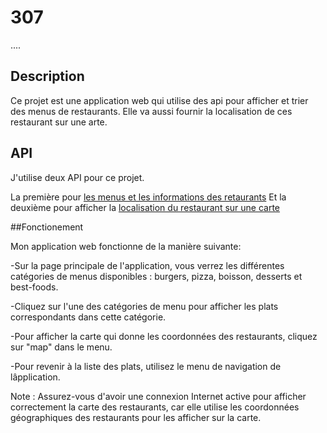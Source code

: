 # 307
....
## Description

Ce projet est une application web qui utilise des api pour 
afficher et trier des menus de restaurants. Elle va aussi fournir
la localisation de ces restaurant sur une arte.

## API

J'utilise deux API pour ce projet.

La première pour [les menus et les informations des retaurants](https://github.com/igdev116/free-food-menus-api)
Et la deuxième pour afficher la [localisation du restaurant sur une carte](https://www.openstreetmap.org/)

##Fonctionement

Mon application web fonctionne de la manière suivante:

-Sur la page principale de l'application, vous verrez les différentes catégories de menus disponibles : burgers, pizza, boisson, desserts et best-foods.

-Cliquez sur l'une des catégories de menu pour afficher les plats correspondants dans cette catégorie.

-Pour afficher la carte qui donne les coordonnées des restaurants, cliquez sur "map" dans le menu.

-Pour revenir à la liste des plats, utilisez le menu de navigation de lâpplication.

Note : Assurez-vous d'avoir une connexion Internet active pour afficher correctement la carte des restaurants, car elle utilise les coordonnées géographiques des restaurants pour les afficher sur la carte.
